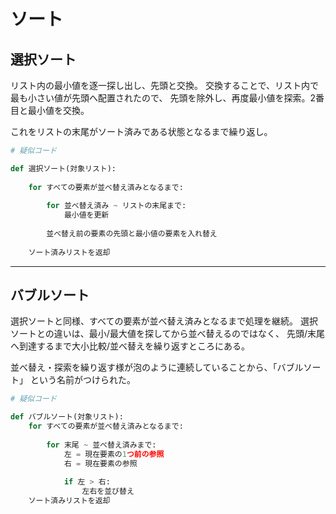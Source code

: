 # ソート

## 選択ソート

リスト内の最小値を逐一探し出し、先頭と交換。
交換することで、リスト内で最も小さい値が先頭へ配置されたので、
先頭を除外し、再度最小値を探索。2番目と最小値を交換。

これをリストの末尾がソート済みである状態となるまで繰り返し。

```Python
# 疑似コード

def 選択ソート(対象リスト):
    
    for すべての要素が並べ替え済みとなるまで:
        
        for 並べ替え済み ~ リストの末尾まで:
            最小値を更新
            
        並べ替え前の要素の先頭と最小値の要素を入れ替え
    
    ソート済みリストを返却
```

---

## バブルソート

選択ソートと同様、すべての要素が並べ替え済みとなるまで処理を継続。
選択ソートとの違いは、最小/最大値を探してから並べ替えるのではなく、
先頭/末尾へ到達するまで大小比較/並べ替えを繰り返すところにある。

並べ替え・探索を繰り返す様が泡のように連続していることから、「バブルソート」
という名前がつけられた。

```Python
# 疑似コード

def バブルソート(対象リスト):
    for すべての要素が並べ替え済みとなるまで:
        
        for 末尾 ~ 並べ替え済みまで:
            左 = 現在要素の1つ前の参照
            右 = 現在要素の参照
        
            if 左 > 右:
                左右を並び替え
    ソート済みリストを返却
```